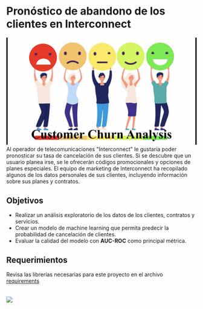 # Pronóstico de abandono de los clientes en **Interconnect**
<img src="churn.jpg">
Al operador de telecomunicaciones "Interconnect" le gustaría poder pronosticar su tasa de cancelación de sus clientes. Si se descubre que un usuario planea irse, 
se le ofrecerán códigos promocionales y opciones de planes especiales. El equipo de marketing de Interconnect ha recopilado algunos de los datos personales de sus clientes, 
incluyendo información sobre sus planes y contratos.

## Objetivos
- Realizar un análisis exploratorio de los datos de los clientes, contratos y servicios.
- Crear un modelo de machine learning que permita predecir la probabilidad de cancelación de clientes. 
- Evaluar la calidad del modelo con **AUC-ROC** como principal métrica.

## Requerimientos

Revisa las librerías necesarias para este proyecto en el archivo [requirements](https://github.com/angelicavelez/customer_churn_prediction_model_final_project/blob/main/requirements.txt)


## <img src="https://d30ql1y9posr4b.cloudfront.net/es-mex/tild3739-6666-4239-b032-623136613631__colordark.svg" width="120">